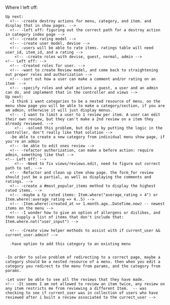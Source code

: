 <!-- Next thing i want to do: -->
  <!-- -create nested attributes for creating new items when creating a new category -->

  Where I left off:
    <!-- -when updating a category page won't redirect to room. it will just stall out. category will get updated though. -->
    <!-- -problem seems to be originating from #item_attributes method in category controller. -->
    <!-- -somehow a blank item is being generated when editing a category, and you leave the "create a new item" fields blank -->
    <!-- -now with validations of a item must have a name, we run into an error -->
        <!-- -What I had: -->
        <!-- def items_attributes=(item_attributes)
          item_attributes.values.each do |item_attribute|
            item = Item.find_or_create_by(item_attribute)
            self.items << item THIS WILL RETURN ALL ITEMS
          end
        end -->
        <!-- -Updated to: -->
        <!-- def items_attributes=(item_attributes)
          item_attributes.values.each do |item_attribute|
            if item_attribute[:name].present?
              item = Item.find_or_create_by(item_attribute)
              if !self.items.include?(item)
                self.category_items.build(:item => item)
              end
            end
          end
        end -->
        <!-- -also took out the @category.items.build in the controller, and replaced it with Item.new in the form -->
        <!-- -to create or edit a category. This resolves the issue for now, but only limited to making 1 new item -->
        <!-- -associated with the category. -->
          <!-- -also mental note about fixing this. i feel like a real dev identifying a problem, and doing research to fix it -->

    Up next:
      <!-- -create destroy actions for menu, category, and item. and display that in show pages. -->
      <!-- -left off: figuring out the correct path for a destroy action in category index page -->
      <!-- -create rating model -->
      <!-- -create user model, devise -->
      <!-- -users will be able to rate items. ratings table will need user_id, item_id, and a rating -->
        <!-- -create roles with devise, guest, normal, admin -->
    <!-- Left off: -->
      <!-- -Created roles for user. -->
      <!-- -want to create Review model, and come back to straightening out proper roles and authorization -->
      <!-- -sort out how a user can make a comment and/or rating on an item  -->
      <!-- -specify roles and what actions a guest, a user and an admin can do, and implement that in the controller and views -->
    Up next:
      -I think i want categories to be a nested resource of menu. on the menu show page you will be able to make a category/section, if you are am admin, otherwise it will just display menus.
      <!-- -I want to limit a user to 1 review per item. A user can edit their own review, but they can't make a 2nd review on a item they already reviewed. -->
        <!-- -solved this problem, but did so by putting the logic in the controller, don't really like that solution -->
      -be able to create a new category from individual menu show page, if you're an admin
      <!-- -be able to edit ones review -->
      <!-- -refactor authorization, can make a before action: require admin, something like that -->
    <!-- Left off: -->
        <!-- -Need to fix views/reviews.edit, need to figure out correct path to set. -->
      <!-- -Refactor and clean up item show page. the form_for review should just be a partial, as well as displaying the comments and ratings. -->
      <!-- -create a #most_popular_items method to display the highest rated items. -->
      <!-- -maybe a tp rated items: Item.where("average_rating > 4") or Item.where(:average_rating => 4..5) -->
      <!-- -Item.where(:created_at => 1.month.ago..DateTime.now) -- newest items on the menu -->
      <!-- -I wonder how to give an option of allergens or dislikes, and then supply a list of items that don't include that: Item.where.not("user_input") -->

      <!-- -Create view helper methods to assist with if current_user && current_user.admin? -->

      -have option to add this category to an existing menu


    -In order to solve problem of redirecting to a correct page, maybe a category should be a nested resource of a menu. then when you edit a category you redirect to the menu from params, and the category from params.

    -Let user be able to see all the reviews that they have made.
    <!-- -It seems I am not allowed to review an item twice, any review on any item restricts me from reviewing a different Item.  -- was checking to see if current_user was in collection of users who have reviewed after i built a review associated to the currect_user -->
